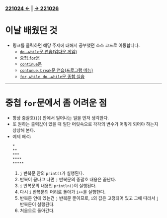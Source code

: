 ﻿### [221024 ←](/221011-_JAVA/22-10/221024/) | [→ 221026](/221011-_JAVA/22-10/221026/)

# 이날 배웠던 것

- 링크를 클릭하면 해당 주제에 대해서 공부했던 소스 코드로 이동합니다.
    - [`do`...`while`문 연습(업다운 게임)](/221011-_JAVA/22-10/221025/javastudy56/javastudy/src/javastudy/Java25.java)
    - [중첩 `for`문](/221011-_JAVA/22-10/221025/javastudy56/javastudy/src/javastudy/Java26.java)
    - [`continue`문](/221011-_JAVA/22-10/221025/javastudy56/javastudy/src/javastudy/Java27.java)
    - [`contunue`, `break`문 연습(프로그램 메뉴)](/221011-_JAVA/22-10/221025/javastudy56/javastudy/src/javastudy/Java28.java)
    - [`for`, `while`, `do`...`while`문 종합 실습](/221011-_JAVA/22-10/221025/javastudy56/javastudy/src/javastudy/Java29.java)

---

# 중첩 `for`문에서 좀 어려운 점

- 항상 중괄호(`{}`) 안에서 일어나는 일을 먼저 생각한다.
- 또 원하는 출력값이 있을 때 일단 머릿속으로 각각의 변수가 어떻게 되어야 하는지 상상해 본다.
- 예제 해석:
    ```
    *
    **
    ***
    ****
    *****
    ```
    1. `j` 반복문 안의 `print()`가 실행된다.
    2. 반복이 끝나고 나면 `j` 반복문의 중괄호 내용은 끝난다.
    3. `i` 반복문의 내용인 `println()`이 실행된다.
    4. 다시 `i` 반복문의 머리로 돌아가 `i++`을 실행한다.
    5. 반복문 안에 있는건 `j` 반복문 뿐이므로, `i`의 값은 고정되어 있고 그에 따라서 `j` 반복문이 실행된다.
    6. 처음으로 돌아간다.
